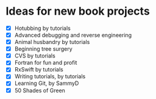 # Ideas for new book projects

- [x] Hotubbing by tutorials
- [x] Advanced debugging and reverse engineering
- [x] Animal husbandry by tutorials
- [x] Beginning tree surgery
- [x] CVS by tutorials
- [x] Fortran for fun and profit
- [x] RxSwift by tutorials
- [x] Writing tutorials, by tutorials
- [x] Learning Git, by SammyD
- [x] 50 Shades of Green
